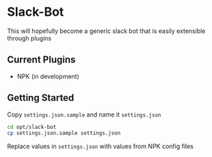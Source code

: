 # Slack-Bot
This will hopefully become a generic slack bot that is easily extensible through plugins

## Current Plugins
- NPK (in development)

## Getting Started

Copy `settings.json.sample` and name it `settings.json`

```bash
cd opt/slack-bot
cp settings.json.sample settings.json
```
Replace values in `settings.json` with values from NPK config files
